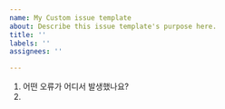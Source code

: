 ```yaml
---
name: My Custom issue template
about: Describe this issue template's purpose here.
title: ''
labels: ''
assignees: ''

---
```


1. 어떤 오류가 어디서 발생했나요?
2.
